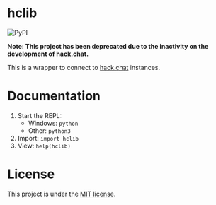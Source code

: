 # hclib

![PyPI](https://img.shields.io/pypi/v/hclib.svg)

**Note: This project has been deprecated due to the inactivity on the development of hack.chat.**

This is a wrapper to connect to [hack.chat](https://github.com/hack-chat/main) instances.

# Documentation

1. Start the REPL:
    - Windows: `python`
    - Other: `python3`
1. Import: `import hclib`
1. View: `help(hclib)`

# License

This project is under the [MIT license](LICENSE).
